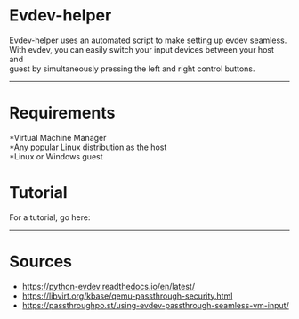 # Evdev-helper

Evdev-helper uses an automated script to make setting up evdev seamless. <br/>
With evdev, you can easily switch your input devices between your host and<br/> guest by simultaneously pressing the left and right control buttons. <br/>


_______________________________________________________________

# Requirements

  *Virtual Machine Manager<br/>
  *Any popular Linux distribution as the host<br/>
  *Linux or Windows guest<br/>
  
# Tutorial
For a tutorial, go here:<br/>


_______________________________________________________________

  
# Sources
* https://python-evdev.readthedocs.io/en/latest/
* https://libvirt.org/kbase/qemu-passthrough-security.html
* https://passthroughpo.st/using-evdev-passthrough-seamless-vm-input/
